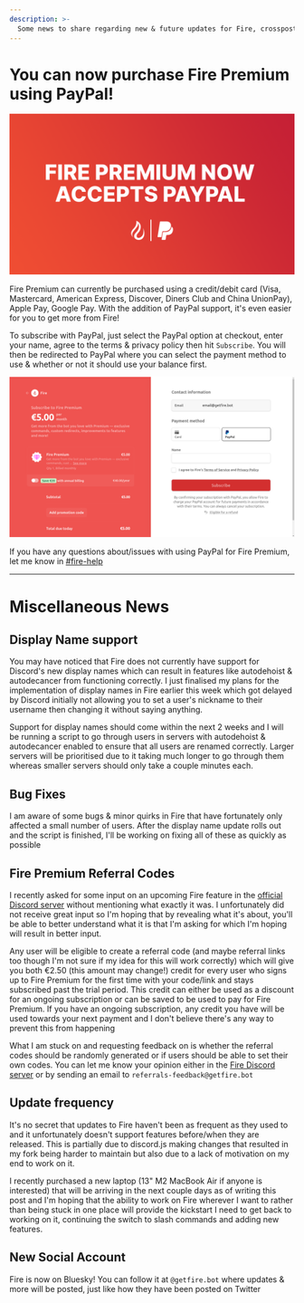 ```yaml
---
description: >-
  Some news to share regarding new & future updates for Fire, crossposted from the Fire Discord server
---
```


# You can now purchase Fire Premium using PayPal!

![](../.gitbook/assets/fire-premium-paypal.png)

Fire Premium can currently be purchased using a credit/debit card (Visa, Mastercard, American Express, Discover, Diners Club and China UnionPay), Apple Pay, Google Pay. With the addition of PayPal support, it's even easier for you to get more from Fire!

To subscribe with PayPal, just select the PayPal option at checkout, enter your name, agree to the terms & privacy policy then hit `Subscribe`. You will then be redirected to PayPal where you can select the payment method to use & whether or not it should use your balance first.

![](../.gitbook/assets/paypal-checkout-option.png)

If you have any questions about/issues with using PayPal for Fire Premium, let me know in [#fire-help](https://discord.gg/firebot)

---

# Miscellaneous News

## Display Name support

You may have noticed that Fire does not currently have support for Discord's new display names which can result in features like autodehoist & autodecancer from functioning correctly. I just finalised my plans for the implementation of display names in Fire earlier this week which got delayed by Discord initially not allowing you to set a user's nickname to their username then changing it without saying anything.

Support for display names should come within the next 2 weeks and I will be running a script to go through users in servers with autodehoist & autodecancer enabled to ensure that all users are renamed correctly. Larger servers will be prioritised due to it taking much longer to go through them whereas smaller servers should only take a couple minutes each.

## Bug Fixes

I am aware of some bugs & minor quirks in Fire that have fortunately only affected a small number of users. After the display name update rolls out and the script is finished, I'll be working on fixing all of these as quickly as possible

## Fire Premium Referral Codes

I recently asked for some input on an upcoming Fire feature in the [official Discord server](https://discord.gg/firebot) without mentioning what exactly it was. I unfortunately did not receive great input so I'm hoping that by revealing what it's about, you'll be able to better understand what it is that I'm asking for which I'm hoping will result in better input.

Any user will be eligible to create a referral code (and maybe referral links too though I'm not sure if my idea for this will work correctly) which will give you both €2.50 (this amount may change!) credit for every user who signs up to Fire Premium for the first time with your code/link and stays subscribed past the trial period. This credit can either be used as a discount for an ongoing subscription or can be saved to be used to pay for Fire Premium. If you have an ongoing subscription, any credit you have will be used towards your next payment and I don't believe there's any way to prevent this from happening

What I am stuck on and requesting feedback on is whether the referral codes should be randomly generated or if users should be able to set their own codes. You can let me know your opinion either in the [Fire Discord server](https://discord.gg/firebot) or by sending an email to `referrals-feedback@getfire.bot`

## Update frequency

It's no secret that updates to Fire haven't been as frequent as they used to and it unfortunately doesn't support features before/when they are released. This is partially due to discord.js making changes that resulted in my fork being harder to maintain but also due to a lack of motivation on my end to work on it.

I recently purchased a new laptop (13" M2 MacBook Air if anyone is interested) that will be arriving in the next couple days as of writing this post and I'm hoping that the ability to work on Fire wherever I want to rather than being stuck in one place will provide the kickstart I need to get back to working on it, continuing the switch to slash commands and adding new features.

## New Social Account

Fire is now on Bluesky! You can follow it at `@getfire.bot` where updates & more will be posted, just like how they have been posted on Twitter
